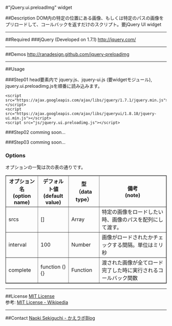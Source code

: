 #&quot;jQuery.ui.preloadImg&quot; widget

##Description
DOM内の特定の位置にある画像、もしくは特定のパスの画像をプリロードして、コールバックを返すだけのスクリプト。要jQuery UI widget

---
##Required
###jQuery (Developed on 1.7.1)
http://jquery.com/

---
##Demos
http://ranadesign.github.com/jquery-preloadimg

---
##Usage

###Step01
head要素内で jquery.js、jquery-ui.js (要widgetモジュール), jquery.ui.preloadimg.jsを順番に読み込みます。

	<script src="https://ajax.googleapis.com/ajax/libs/jquery/1.7.1/jquery.min.js"></script>
	<script src="https://ajax.googleapis.com/ajax/libs/jqueryui/1.8.18/jquery-ui.min.js"></script>
	<script src="js/jquery.ui.preloadimg.js"></script>

###Step02
comming soon...

###Step03
comming soon...

### Options
オプションの一覧は次の表の通りです。

<table border="1">
<colgroup span="1" class="colh">
<colgroup span="1" class="colh">
<colgroup span="1" class="cold">
<thead>
<tr>
<th>オプション名<br>(option name)</th>
<th>デフォルト値<br>(default value)</th>
<th>型<br>（data type）</th>
<th>備考<br>(note)</th>
</tr>
</thead>
<tbody>

<tr>
<td>srcs</td>
<td>[]</td>
<td>Array</td>
<td>特定の画像をロードしたい時、画像のパスを配列にして渡す。</td>
</tr>
<tr>
<td>interval</td>
<td>100</td>
<td>Number</td>
<td>画像がロードされたかチェックする間隔。単位はミリ秒</td>
</tr>
<tr>
<td>complete</td>
<td>function () {}</td>
<td>Function</td>
<td>渡された画像が全てロード完了した時に実行されるコールバック関数</td>
</tr>
</tbody>
</table>

---
##License
<a href="http://www.opensource.org/licenses/mit-license.html">MIT License</a><br />
参考: <a href="https://secure.wikimedia.org/wikipedia/ja/wiki/MIT_License">MIT License - Wikipedia</a>

---
##Contact
<a href="http://kaelab.ranadesign.com/blog/author/naoki-sekiguchi/">Naoki Sekiguchi - かえラボBlog</a>
